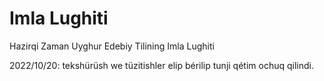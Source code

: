 # Imla Lughiti
Hazirqi Zaman Uyghur Edebiy Tilining Imla Lughiti

2022/10/20: tekshürüsh we tüzitishler elip bérilip tunji qétim ochuq qilindi.
